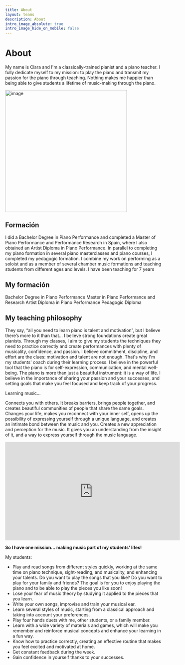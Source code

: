 ```yaml
---
title: About
layout: teams
description: About
intro_image_absolute: true
intro_image_hide_on_mobile: false
---
```


# About

My name is Clara and I'm a classically-trained pianist and a piano teacher. I fully dedicate myself to my mission: to play the piano and transmit my passion for the piano through teaching. Nothing makes me happier than being able to give students a lifetime of music-making through the piano.

 <img width="390" alt="image" src="https://user-images.githubusercontent.com/101880157/160489496-d1804178-0e6d-4792-9127-17dedb4b21d9.png">


## Formación

I did a Bachelor Degree in Piano Performance and completed a Master of Piano Performance and Performance Research
in Spain, where I also obtained an Artist Diploma in Piano Performance. In parallel to completing my piano formation in several piano masterclasses and piano courses, I completed my pedagogic formation. I combine my work on performing as a soloist and as a member of several chamber music formations and teaching students from different ages and levels. I have been teaching for 7 years

## My formación

Bachelor Degree in Piano Performance
Master in Piano Performance and Research
Artist Diploma in Piano Performance
Pedagogic Diploma

## My teaching philosophy

They say, “all you need to learn piano is talent and motivation”, but I believe there’s more to it than that...
I believe strong foundations create great pianists. Through my classes, I aim to give my students the techniques they need to practice correctly and create performances with plenty of musicality, confidence, and passion.
I believe commitment, discipline, and effort are the clues: motivation and talent are not enough. That's why I'm my students' coach during their learning process.
I believe in the powerful tool that the piano is for self-expression, communication, and mental well-being. The piano is more than just a beautiful instrument: it is a way of life.
I believe in the importance of sharing your passion and your successes, and setting goals that make you feel focused and keep track of your progress.

Learning music...

Connects you with others. It breaks barriers, brings people together, and creates beautiful communities of people that share the same goals.
Changes your life, makes you reconnect with your inner self, opens up the possibility of expressing yourself through a unique language, and creates an intimate bond between the music and you.
Creates a new appreciation and perception for the music. It gives you an understanding from the insight of it, and a way to express yourself through the music language. 

<iframe width="560" height="315" src="https://www.youtube.com/embed/yjMhR3xBP88" title="YouTube video player" frameborder="0" allow="accelerometer; autoplay; clipboard-write; encrypted-media; gyroscope; picture-in-picture" allowfullscreen></iframe>

**So I have one mission... making music part of my students' lifes!**

My students:
* Play and read songs from different styles quickly, working at the same time on piano technique, sight-reading, and musicality, and enhancing your talents. Do you want to play the songs that you like? Do you want to play for your family and friends? The goal is for you to enjoy playing the piano and to be able to play the pieces you like soon!
* Lose your fear of music theory by studying it applied to the pieces that you learn.
* Write your own songs, improvise and train your musical ear.
* Learn several styles of music, starting from a classical approach and taking into account your preferences.
* Play four hands duets with me, other students, or a family member.
* Learn with a wide variety of materials and games, which will make you remember and reinforce musical concepts and enhance your learning in a fun way.
* Know how to practice correctly, creating an effective routine that makes you feel excited and motivated at home.
* Get constant feedback during the week.
* Gain confidence in yourself thanks to your successes.
